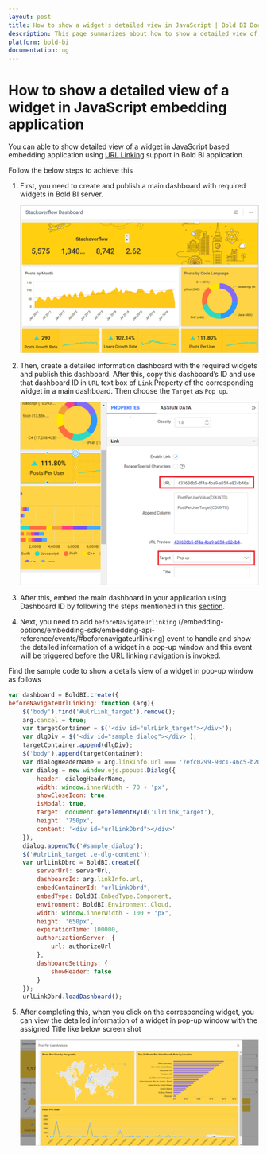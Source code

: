 ```yaml
---
layout: post
title: How to show a widget's detailed view in JavaScript | Bold BI Docs
description: This page summarizes about how to show a detailed view of a widget in dashboard embedded JavaScript application using Bold BI software.
platform: bold-bi
documentation: ug
---
```


# How to show a detailed view of a widget in JavaScript embedding application

You can able to show detailed view of a widget in JavaScript based embedding application using [URL Linking](/visualizing-data/working-with-widgets/linking-urls-and-dashboards/) support in Bold BI application.

Follow the below steps to achieve this 

1. First, you need to create and publish a main dashboard with required widgets in Bold BI server.

    ![Main Dashboard](/static/assets/faq/images/main-dashboard.png)

2. Then, create a detailed information dashboard with the required widgets and publish this dashboard. After this, copy this dashboard’s ID and use that dashboard ID in `URL` text box of `Link` Property of the corresponding widget in a main dashboard. Then choose the `Target` as `Pop up`.

    ![Detailed Dashboard Id](/static/assets/faq/images/detailed-dashboard-id.png)

3. After this, embed the main dashboard in your application using Dashboard ID by following the steps mentioned in this [section](/getting-started/embedding-in-your-application/#embed-using-dashboard-id).

4. Next, you need to add `beforeNavigateUrlinking` (/embedding-options/embedding-sdk/embedding-api-reference/events/#beforenavigateurllinking) event to handle and show the detailed information of a widget in a pop-up window and this event will be triggered before the URL linking navigation is invoked.

Find the sample code to show a details view of a widget in pop-up window as follows

```js
var dashboard = BoldBI.create({ 
beforeNavigateUrlLinking: function (arg){
    $('body').find('#ulrLink_target').remove();
    arg.cancel = true;
    var targetContainer = $('<div id="ulrLink_target"></div>');
    var dlgDiv = $('<div id="sample_dialog"></div>');
    targetContainer.append(dlgDiv);
    $('body').append(targetContainer);
    var dialogHeaderName = arg.linkInfo.url === '7efc0299-90c1-46c5-b20b-3b1023d30387' ? 'Post Growth Analysis' : arg.linkInfo.url === 'dc6ea49d-a74b-448c-b272-e370b1376ab4' ? 'User Growth Analysis' : arg.linkInfo.url === '433636b5-df4a-4ba9-a854-e824b46ac434' ? 'Post Per User Analysis' : arg.model.dashboardName; // This code will set Title for the details information window based on the linked dashboard ID
    var dialog = new window.ejs.popups.Dialog({
        header: dialogHeaderName,
        width: window.innerWidth - 70 + 'px',
        showCloseIcon: true,
        isModal: true,
        target: document.getElementById('ulrLink_target'),
        height: '750px',
        content: '<div id="urlLinkDbrd"></div>'
    });
    dialog.appendTo('#sample_dialog');
    $('#ulrLink_target .e-dlg-content');
    var urlLinkDbrd = BoldBI.create({
        serverUrl: serverUrl,
        dashboardId: arg.linkInfo.url,
        embedContainerId: "urlLinkDbrd",
        embedType: BoldBI.EmbedType.Component,
        environment: BoldBI.Environment.Cloud,
        width: window.innerWidth - 100 + "px",
        height: '650px',
        expirationTime: 100000,
        authorizationServer: {
            url: authorizeUrl
        },
        dashboardSettings: {
            showHeader: false
        }
    });
    urlLinkDbrd.loadDashboard();
```

5. After completing this, when you click on the corresponding widget, you can view the detailed information of a widget in pop-up window with the assigned Title like below screen shot

    ![Detailed Info Pop-up](/static/assets/faq/images/detailed-info-pop-up.png)